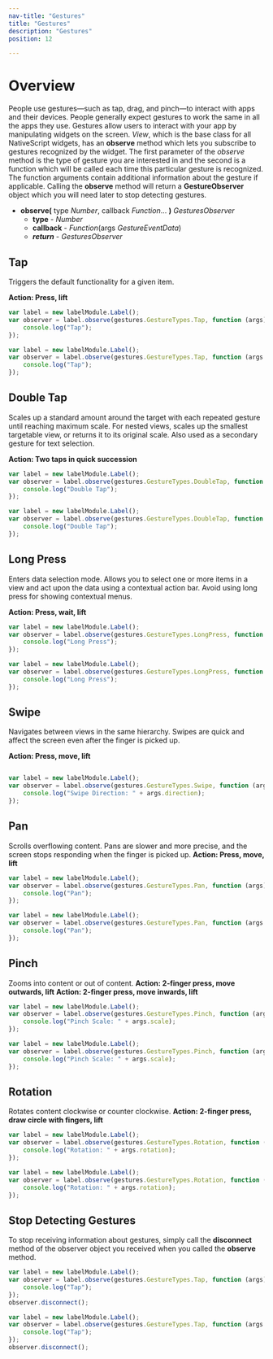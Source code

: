 ```yaml
---
nav-title: "Gestures"
title: "Gestures"
description: "Gestures"
position: 12

---
```

# Overview
People use gestures—such as tap, drag, and pinch—to interact with apps and their devices. People generally expect gestures to work the same in all the apps they use. Gestures allow users to interact with your app by manipulating widgets on the screen.
*View*, which is the base class for all NativeScript widgets, has an **observe** method which lets you subscribe to gestures recognized by the widget. The first parameter of the *observe* method is the type of gesture you are interested in and the second is a function which will be called each time this particular gesture is recognized. The function arguments contain additional information about the gesture if applicable. Calling the **observe** method will return a **GestureObserver** object which you will need later to stop detecting gestures.

- **observe(** type _Number_, callback _Function_... **)** _GesturesObserver_
   - **type** - _Number_
   - **callback** - _Function_(args _GestureEventData_)
   - _**return**_ - _GesturesObserver_   

## Tap
Triggers the default functionality for a given item.

**Action: Press, lift**

``` JavaScript
var label = new labelModule.Label();
var observer = label.observe(gestures.GestureTypes.Tap, function (args) {
    console.log("Tap");
});
```
``` TypeScript
var label = new labelModule.Label();
var observer = label.observe(gestures.GestureTypes.Tap, function (args: gestures.GestureEventData) {
    console.log("Tap");
});
```

## Double Tap
Scales up a standard amount around the target with each repeated gesture until reaching maximum scale. For nested views, scales up the smallest targetable view, or returns it to its original scale. Also used as a secondary gesture for text selection.

**Action: Two taps in quick succession**

``` JavaScript
var label = new labelModule.Label();
var observer = label.observe(gestures.GestureTypes.DoubleTap, function (args) {
    console.log("Double Tap");
});
```
``` TypeScript
var label = new labelModule.Label();
var observer = label.observe(gestures.GestureTypes.DoubleTap, function (args: gestures.GestureEventData) { 
    console.log("Double Tap");
});
```

## Long Press
Enters data selection mode. Allows you to select one or more items in a view and act upon the data using a contextual action bar. Avoid using long press for showing contextual menus.

**Action: Press, wait, lift**

``` JavaScript
var label = new labelModule.Label();
var observer = label.observe(gestures.GestureTypes.LongPress, function (args) {
    console.log("Long Press");
});
```
``` TypeScript
var label = new labelModule.Label();
var observer = label.observe(gestures.GestureTypes.LongPress, function (args: gestures.GestureEventData) {
    console.log("Long Press");
});
```

## Swipe
Navigates between views in the same hierarchy. Swipes are quick and affect the screen even after the finger is picked up.

**Action: Press, move, lift**

``` JavaScript
```
``` TypeScript
var label = new labelModule.Label();
var observer = label.observe(gestures.GestureTypes.Swipe, function (args: gestures.SwipeGestureEventData) {
    console.log("Swipe Direction: " + args.direction);
});
```

## Pan
Scrolls overflowing content. Pans are slower and more precise, and the screen stops responding when the finger is picked up.
**Action: Press, move, lift**

``` JavaScript
var label = new labelModule.Label();
var observer = label.observe(gestures.GestureTypes.Pan, function (args) {
    console.log("Pan");
});
```
``` TypeScript
var label = new labelModule.Label();
var observer = label.observe(gestures.GestureTypes.Pan, function (args: gestures.GestureEventData) {
    console.log("Pan");
});
```

## Pinch
Zooms into content or out of content.
**Action: 2-finger press, move outwards, lift**
**Action: 2-finger press, move inwards, lift**

``` JavaScript
var label = new labelModule.Label();
var observer = label.observe(gestures.GestureTypes.Pinch, function (args) {
    console.log("Pinch Scale: " + args.scale);
});
```
``` TypeScript
var label = new labelModule.Label();
var observer = label.observe(gestures.GestureTypes.Pinch, function (args: gestures.PinchGestureEventData) {
    console.log("Pinch Scale: " + args.scale);
});
```

## Rotation
Rotates content clockwise or counter clockwise.
**Action: 2-finger press, draw circle with fingers, lift**

``` JavaScript
var label = new labelModule.Label();
var observer = label.observe(gestures.GestureTypes.Rotation, function (args) {
    console.log("Rotation: " + args.rotation);
});
```
``` TypeScript
var label = new labelModule.Label();
var observer = label.observe(gestures.GestureTypes.Rotation, function (args: gestures.RotationGestureEventData) {
    console.log("Rotation: " + args.rotation);
});
```

## Stop Detecting Gestures
To stop receiving information about gestures, simply call the **disconnect** method of the observer object you received when you called the **observe** method.

``` JavaScript
var label = new labelModule.Label();
var observer = label.observe(gestures.GestureTypes.Tap, function (args) {
    console.log("Tap");
});
observer.disconnect();
```
``` TypeScript
var label = new labelModule.Label();
var observer = label.observe(gestures.GestureTypes.Tap, function (args: gestures.GestureEventData) {
    console.log("Tap");
});
observer.disconnect();
```